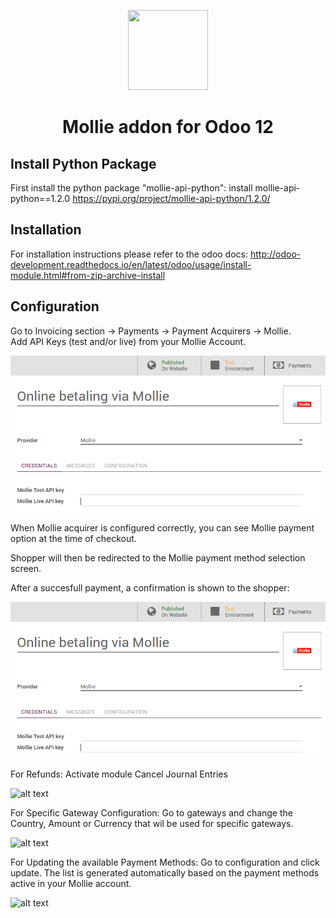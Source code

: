 <p align="center">
  <img src="https://info.mollie.com/hubfs/github/odoo/logo.png" width="128" height="128"/>
</p>
<h1 align="center">Mollie addon for Odoo 12</h1>

## Install Python Package
First install the python package "mollie-api-python": install mollie-api-python==1.2.0
https://pypi.org/project/mollie-api-python/1.2.0/

## Installation
For installation instructions please refer to the odoo docs:
http://odoo-development.readthedocs.io/en/latest/odoo/usage/install-module.html#from-zip-archive-install

## Configuration
Go to Invoicing section -> Payments -> Payment Acquirers -> Mollie.  
Add API Keys (test and/or live) from your Mollie Account.

![alt text](/payment_mollie_official/static/description/crm_sc_02.png "Odoo mollie configuration example")

When Mollie acquirer is configured correctly, you can see Mollie payment option at the time of checkout.

Shopper will then be redirected to the Mollie payment method selection screen.

After a succesfull payment, a confirmation is shown to the shopper:

![alt text](/payment_mollie_official/static/description/crm_sc_02.png "Odoo mollie payment confirmation")

For Refunds: Activate module Cancel Journal Entries

![alt text](/payment_mollie_official/static/description/src/img/Cancel_Journal_Entry.JPG "Odoo mollie payment refunds")

For Specific Gateway Configuration: Go to gateways and change the Country, Amount or Currency that wil be used for specific gateways.

![alt text](/payment_mollie_official/static/description/src/img/Gateways.JPG "Odoo Mollie Gateways Configuration")

For Updating the available Payment Methods: Go to configuration and click update. The list is generated automatically based on the payment methods active in your Mollie account.

![alt text](/payment_mollie_official/static/description/src/img/Mollie_Configuration.JPG "Odoo Mollie Payment Methods")
